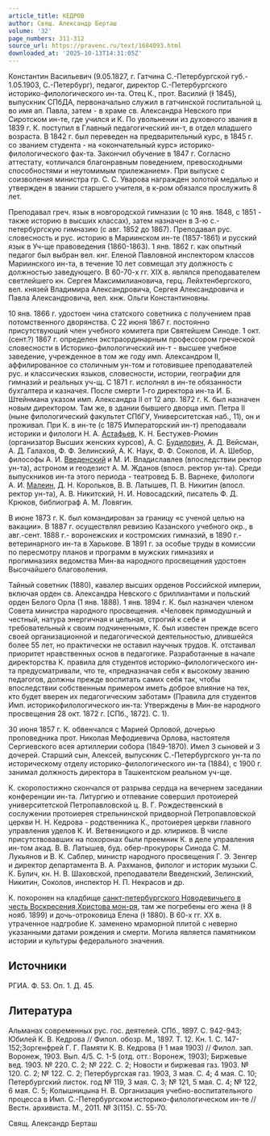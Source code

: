 ```yaml
---
article_title: КЕДРОВ
author: Свящ. Александр Берташ
volume: '32'
page_numbers: 311-312
source_url: https://pravenc.ru/text/1684093.html
downloaded_at: '2025-10-13T14:31:05Z'
---
```


Константин Васильевич (9.05.1827, г. Гатчина С.-Петербургской губ.- 1.05.1903, С.-Петербург), педагог, директор С.-Петербургского историко-филологического ин-та. Отец К., прот. Василий (Ɨ 1845), выпускник СПбДА, первоначально служил в гатчинской госпитальной ц. во имя ап. Павла, затем - в храме св. Александра Невского при Сиротском ин-те, где учился и К. По увольнении из духовного звания в 1839 г. К. поступил в Главный педагогический ин-т, в отдел младшего возраста. В 1842 г. был переведен на предварительный курс, в 1845 г. со званием студента - на «окончательный курс» историко-филологического фак-та. Закончил обучение в 1847 г. Согласно аттестату, «отличался благонравным поведением, превосходными способностями и неутомимым прилежанием». При выпуске с соизволения министра гр. С. С. Уварова награжден золотой медалью и утвержден в звании старшего учителя, в к-ром обязался прослужить 8 лет.

Преподавал греч. язык в новгородской гимназии (с 10 янв. 1848, с 1851 - также историю в высших классах), затем назначен в 3-ю с.-петербургскую гимназию (с авг. 1852 до 1867). Преподавал рус. словесность и рус. историю в Мариинском ин-те (1857-1861) и русский язык в Уч-ще правоведения (1860-1863). 1 янв. 1862 г. как опытный педагог был выбран вел. кнг. Еленой Павловной инспектором классов Мариинского ин-та, в течение 10 лет совмещал эту должность с должностью заведующего. В 60-70-х гг. XIX в. являлся преподавателем светлейшего кн. Сергея Максимилиановича, герц. Лейхтенбергского, вел. князей Владимира Александровича, Сергея Александровича и Павла Александровича, вел. кнж. Ольги Константиновны.

10 янв. 1866 г. удостоен чина статского советника с получением прав потомственного дворянства. С 22 июня 1867 г. постоянно присутствующий член учебного комитета при Святейшем Синоде. 1 окт. (сент.?) 1867 г. определен экстраординарным профессором греческой словесности в Историко-филологический ин-т - высшее учебное заведение, учрежденное в том же году имп. Александром II, аффилированное со столичным ун-том и готовившее преподавателей рус. и классических языков, словесности, истории, географии для гимназий и реальных уч-щ. С 1871 г. исполнял в ин-те обязанности бухгалтера и казначея. После смерти 1-го директора ин-та И. Б. Штейнмана указом имп. Александра II от 12 апр. 1872 г. К. был назначен новым директором. Там же, в здании бывшего дворца имп. Петра II (ныне филологический факультет СПбГУ, Университетская наб., 11), он и проживал. При К. в ин-те (с 1875 Императорский ин-т) преподавали историки и филологи Н. А. [Астафьев](https://pravenc.ru/text/Астафьев.html), К. Н. Бестужев-Рюмин (организатор Высших женских курсов), А. С. [Будилович](https://pravenc.ru/text/Будилович.html), А. Д. Вейсман, А. Д. Галахов, Ф. Ф. Зелинский, А. К. Наук, Ф. Ф. Соколов, И. А. Шебор, философы А. И. [Введенский](https://pravenc.ru/text/Введенский.html) и М. И. Владиславлев (впоследствии ректор ун-та), астроном и геодезист А. М. Жданов (впосл. ректор ун-та). Среди выпускников ин-та этого периода - театровед Б. В. Варнеке, филологи А. И. [Малеин](https://pravenc.ru/text/Малеин.html), Д. Н. Корольков, В. В. Латышев, П. В. Никитин (впосл. ректор ун-та), А. В. Никитский, Н. И. Новосадский, писатель Ф. Д. Крюков, библиограф А. М. Ловягин.

В июне 1873 г. К. был командирован за границу «с ученой целью на вакации». В 1887 г. осуществлял ревизию Казанского учебного окр., в авг.-сент. 1888 г.- воронежских и костромских гимназий, в 1890 г.- ветеринарного ин-та в Харькове. В 1891 г. за особые труды в комиссии по пересмотру планов и программ в мужских гимназиях и прогимназиях ведомства Мин-ва народного просвещения удостоен Высочайшего благоволения.

Тайный советник (1880), кавалер высших орденов Российской империи, включая орден св. Александра Невского с бриллиантами и польский орден Белого Орла (1 янв. 1888). 1 янв. 1894 г. К. был назначен членом Совета министра народного просвещения. «Человек прямодушный и честный, натура энергичная и цельная, строгий к себе и требовательный к своим подчиненным», К. был известен прежде всего своей организационной и педагогической деятельностью, длившейся более 55 лет, но практически не оставил научных трудов. К. отстаивал приоритет нравственных основ в педагогике. Разработанные в начале директорства К. правила для студентов историко-филологического ин-та предусматривали, что те, «предназначая себя к высокому званию педагогов, должны прежде воспитать самих себя так, чтобы впоследствии собственным примером иметь доброе влияние на тех, кто будет вверен их педагогическим заботам» (Правила для студентов Имп. историкофилологического ин-та: Утверждены в Мин-ве народного просвещения 28 окт. 1872 г. [СПб., 1872]. С. 1).

30 июня 1857 г. К. обвенчался с Марией Орловой, дочерью проповедника прот. Николая Мефодиевича Орлова, настоятеля Сергиевского всея артиллерии собора (1849-1870). Имел 3 сыновей и 3 дочерей. Старший сын, Алексей, выпускник С.-Петербургского ун-та по историческому отделу историко-филологического ин-та (1884), с 1900 г. занимал должность директора в Ташкентском реальном уч-ще.

К. скоропостижно скончался от разрыва сердца на вечернем заседании конференции ин-та. Литургию и отпевание совершил протоиерей университетской Петропавловской ц. В. Г. Рождественский в сослужении протоиерея стрельнинской придворной Петропавловской церкви Н. Н. Кедрова - родственника К., протоиерея церкви главного управления уделов К. И. Ветвеницкого и др. клириков. В числе присутствовавших на похоронах были преемник К. в деле управления ин-том акад. В. В. Латышев, буд. обер-прокуроры Синода С. М. Лукьянов и В. К. Саблер, министр народного просвещения Г. Э. Зенгер и директор департамента В. А. Рахманов, филолог и историк музыки С. К. Булич, кн. Н. В. Шаховской, преподаватели Введенский, Зелинский, Никитин, Соколов, инспектор Н. П. Некрасов и др.

К. похоронен на кладбище [санкт-петербургского Новодевичьего в честь Воскресения Христова мон-ря](<https://pravenc.ru/text/санкт-петербургского Новодевичьего в честь Воскресения Христова мон-ря.html>), там же погребены его жена (Ɨ 8 нояб. 1899) и дочь-отроковица Елена (Ɨ 1880). В 60-х гг. XX в. утраченное надгробие К. заменено мраморной плитой с неверно указанными датами рождения и смерти. Могила является памятником истории и культуры федерального значения.

## Источники

РГИА. Ф. 53. Оп. 1. Д. 45.

## Литература

Альманах современных рус. гос. деятелей. СПб., 1897. С. 942-943; Юбилей К. В. Кедрова // Филол. обозр. М., 1897. Т. 12. Кн. 1. С. 147-152;Зоргенфрей Г. Г. Памяти К. В. Кедрова (Ɨ 1 мая 1903) // Филол. зап. Воронеж, 1903. Вып. 4/5. С. 1-5 (отд. отт.: Воронеж, 1903); Биржевые вед. 1903. № 220. С. 2; № 222. С. 2; Новости и биржевая газ. 1903. № 120. С. 2; № 122. C. 2; Петербургская газ. 1903, 3 мая. С. 4; 4 мая. C. 10; Петербургский листок. год № 119, 3 мая. С. 3; № 121, 5 мая. С. 4; № 122, 6 мая. С. 5; Колышницына Н. В. Организация учебно-воспитательного процесса в Имп. С.-Петербургском историко-филологическом ин-те // Вестн. архивиста. М., 2011. № 3(115). С. 55-70.

Свящ. Александр Берташ
